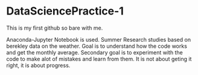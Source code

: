 # DataSciencePractice-1
This is my first github so bare with me.

Anaconda-Jupyter Notebook is used. Summer Research studies based on berekley data on the weather. 
Goal is to understand how the code works and get the monthly average. 
Secondary goal is to experiment with the code to make alot of mistakes and learn from them. It is not about geting it right, it is about progress. 

